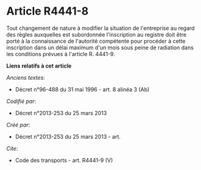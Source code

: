 # Article R4441-8

Tout changement de nature à modifier la situation de l'entreprise au regard des règles auxquelles est subordonnée
l'inscription au registre doit être porté à la connaissance de l'autorité compétente pour procéder à cette inscription dans
un délai maximum d'un mois sous peine de radiation dans les conditions prévues à l'article R. 4441-9.

**Liens relatifs à cet article**

_Anciens textes_:

  - Décret n°96-488 du 31 mai 1996 - art. 8 alinéa 3 (Ab)

_Codifié par_:

  - Décret n°2013-253 du 25 mars 2013

_Créé par_:

  - Décret n°2013-253 du 25 mars 2013 - art.

_Cite_:

  - Code des transports - art. R4441-9 (V)
